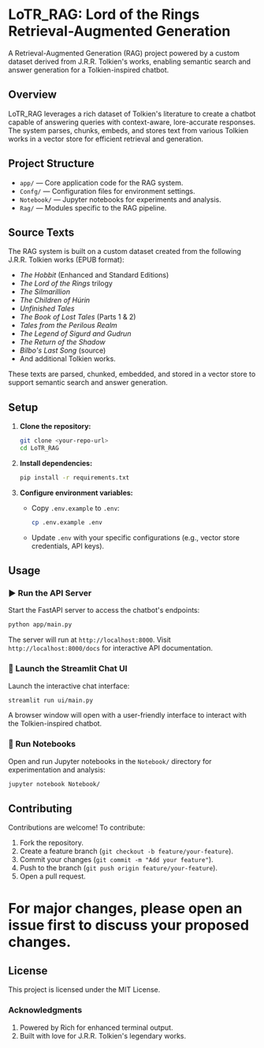 # LoTR_RAG: Lord of the Rings Retrieval-Augmented Generation

A Retrieval-Augmented Generation (RAG) project powered by a custom dataset derived from J.R.R. Tolkien's works, enabling semantic search and answer generation for a Tolkien-inspired chatbot.

## Overview

LoTR_RAG leverages a rich dataset of Tolkien's literature to create a chatbot capable of answering queries with context-aware, lore-accurate responses. The system parses, chunks, embeds, and stores text from various Tolkien works in a vector store for efficient retrieval and generation.

## Project Structure

- `app/` — Core application code for the RAG system.
- `Confg/` — Configuration files for environment settings.
- `Notebook/` — Jupyter notebooks for experiments and analysis.
- `Rag/` — Modules specific to the RAG pipeline.

## Source Texts

The RAG system is built on a custom dataset created from the following J.R.R. Tolkien works (EPUB format):

- *The Hobbit* (Enhanced and Standard Editions)
- *The Lord of the Rings* trilogy
- *The Silmarillion*
- *The Children of Húrin*
- *Unfinished Tales*
- *The Book of Lost Tales* (Parts 1 & 2)
- *Tales from the Perilous Realm*
- *The Legend of Sigurd and Gudrun*
- *The Return of the Shadow*
- *Bilbo's Last Song* (source)
- And additional Tolkien works.

These texts are parsed, chunked, embedded, and stored in a vector store to support semantic search and answer generation.

## Setup

1. **Clone the repository:**

   ```bash
   git clone <your-repo-url>
   cd LoTR_RAG
   ```

2. **Install dependencies:**

   ```bash
   pip install -r requirements.txt
   ```

3. **Configure environment variables:**

   - Copy `.env.example` to `.env`:

     ```bash
     cp .env.example .env
     ```

   - Update `.env` with your specific configurations (e.g., vector store credentials, API keys).

## Usage

### ▶️ Run the API Server

Start the FastAPI server to access the chatbot's endpoints:

```bash
python app/main.py
```

The server will run at `http://localhost:8000`. Visit `http://localhost:8000/docs` for interactive API documentation.

### 💬 Launch the Streamlit Chat UI

Launch the interactive chat interface:

```bash
streamlit run ui/main.py
```

A browser window will open with a user-friendly interface to interact with the Tolkien-inspired chatbot.

### 📓 Run Notebooks

Open and run Jupyter notebooks in the `Notebook/` directory for experimentation and analysis:

```bash
jupyter notebook Notebook/
```

## Contributing

Contributions are welcome! To contribute:

1. Fork the repository.
2. Create a feature branch (`git checkout -b feature/your-feature`).
3. Commit your changes (`git commit -m "Add your feature"`).
4. Push to the branch (`git push origin feature/your-feature`).
5. Open a pull request.

# For major changes, please open an issue first to discuss your proposed changes.

## License

This project is licensed under the MIT License.

### Acknowledgments

1. Powered by Rich for enhanced terminal output.
2. Built with love for J.R.R. Tolkien's legendary works.
